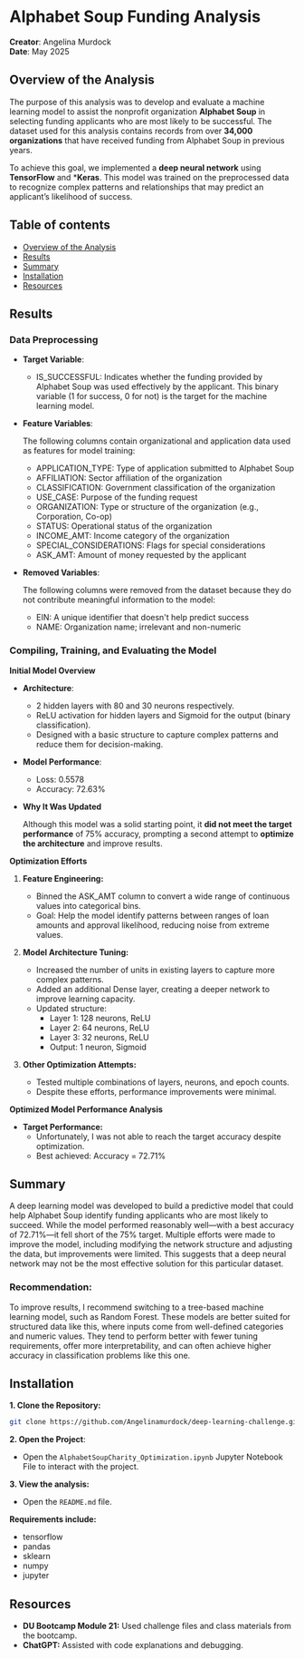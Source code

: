 # Alphabet Soup Funding Analysis
**Creator**: Angelina Murdock  
**Date**: May 2025

## Overview of the Analysis
The purpose of this analysis was to develop and evaluate a machine learning model to assist the nonprofit organization **Alphabet Soup** in selecting funding applicants who are most likely to be successful. The dataset used for this analysis contains records from over **34,000 organizations** that have received funding from Alphabet Soup in previous years.

To achieve this goal, we implemented a **deep neural network** using **TensorFlow** and ***Keras**. This model was trained on the preprocessed data to recognize complex patterns and relationships that may predict an applicant’s likelihood of success. 

## Table of contents
- [Overview of the Analysis](#overview-of-the-analysis)
- [Results](#results)
- [Summary](#summary)
- [Installation](#installation)
- [Resources](#resources)

## Results
### Data Preprocessing
- **Target Variable**: 
   - IS_SUCCESSFUL: Indicates whether the funding provided by Alphabet Soup was used effectively by the applicant. This binary variable (1 for success, 0 for not) is the target for the machine learning model.

- **Feature Variables**: 

   The following columns contain organizational and application data used as features for model training:
   - APPLICATION_TYPE: Type of application submitted to Alphabet Soup
   - AFFILIATION: Sector affiliation of the organization
   - CLASSIFICATION: Government classification of the organization
   - USE_CASE: Purpose of the funding request
   - ORGANIZATION: Type or structure of the organization (e.g., Corporation, Co-op)
   - STATUS: Operational status of the organization
   - INCOME_AMT: Income category of the organization
   - SPECIAL_CONSIDERATIONS: Flags for special considerations
   - ASK_AMT: Amount of money requested by the applicant

- **Removed Variables**: 

   The following columns were removed from the dataset because they do not contribute meaningful information to the model:
   - EIN: A unique identifier that doesn't help predict success
   - NAME: Organization name; irrelevant and non-numeric


### Compiling, Training, and Evaluating the Model
**Initial Model Overview**
- **Architecture**:
   - 2 hidden layers with 80 and 30 neurons respectively.
   - ReLU activation for hidden layers and Sigmoid for the output (binary classification).
   - Designed with a basic structure to capture complex patterns and reduce them for decision-making.
- **Model Performance**:
   - Loss: 0.5578
   - Accuracy: 72.63%
- **Why It Was Updated**

   Although this model was a solid starting point, it **did not meet the target performance** of 75% accuracy, prompting a second attempt to **optimize the architecture** and improve results.

**Optimization Efforts**
1. **Feature Engineering:**
   - Binned the ASK_AMT column to convert a wide range of continuous values into categorical bins.
   - Goal: Help the model identify patterns between ranges of loan amounts and approval likelihood, reducing noise from extreme values.

2. **Model Architecture Tuning:**
   - Increased the number of units in existing layers to capture more complex patterns.
   - Added an additional Dense layer, creating a deeper network to improve learning capacity.
   - Updated structure:
      - Layer 1: 128 neurons, ReLU
      - Layer 2: 64 neurons, ReLU
      - Layer 3: 32 neurons, ReLU
      - Output: 1 neuron, Sigmoid
3. **Other Optimization Attempts:**
   - Tested multiple combinations of layers, neurons, and epoch counts.
   - Despite these efforts, performance improvements were minimal.

**Optimized Model Performance Analysis**
- **Target Performance:**
   - Unfortunately, I was not able to reach the target accuracy despite optimization.
   - Best achieved: Accuracy = 72.71%

## Summary
A deep learning model was developed to build a predictive model that could help Alphabet Soup identify funding applicants who are most likely to succeed. While the model performed reasonably well—with a best accuracy of 72.71%—it fell short of the 75% target. Multiple efforts were made to improve the model, including modifying the network structure and adjusting the data, but improvements were limited. This suggests that a deep neural network may not be the most effective solution for this particular dataset.

### **Recommendation:**
To improve results, I recommend switching to a tree-based machine learning model, such as Random Forest. These models are better suited for structured data like this, where inputs come from well-defined categories and numeric values. They tend to perform better with fewer tuning requirements, offer more interpretability, and can often achieve higher accuracy in classification problems like this one.

## Installation
**1. Clone the Repository:**
```bash
git clone https://github.com/Angelinamurdock/deep-learning-challenge.git
```

**2. Open the Project**:
- Open the `AlphabetSoupCharity_Optimization.ipynb` Jupyter Notebook File to interact with the project. 

**3. View the analysis:** 
- Open the `README.md` file.

**Requirements include:**
- tensorflow
- pandas
- sklearn
- numpy
- jupyter

## Resources
- **DU Bootcamp Module 21:** Used challenge files and class materials from the bootcamp.
- **ChatGPT:** Assisted with code explanations and debugging.
